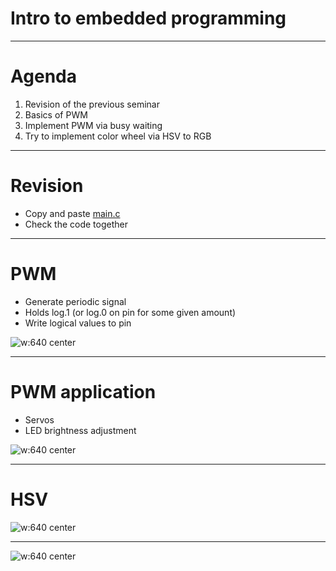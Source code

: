 # Intro to embedded programming

---

# Agenda
 1. Revision of the previous seminar
 1. Basics of PWM
 1. Implement PWM via busy waiting
 1. Try to implement color wheel via HSV to RGB

---

# Revision
 - Copy and paste [main.c](https://github.com/Northeus/embedded_intro/tree/master/seminar03/code/main.c)
 - Check the code together

---

# PWM
 - Generate periodic signal
 - Holds log.1 (or log.0 on pin for some given amount)
 - Write logical values to pin

<style>
    img[alt~="center"]
    {
        display: block;
        margin: 0 auto;
    }
</style>

![w:640 center](https://cdn1.byjus.com/wp-content/uploads/2021/01/duty-cycle-of-pulse-width-modulation.png)

---

# PWM application
 - Servos
 - LED brightness adjustment

<style>
    img[alt~="center"]
    {
        display: block;
        margin: 0 auto;
    }
</style>

![w:640 center](https://howtomechatronics.com/wp-content/uploads/2018/03/RC-Servo-Motor-Control-Signal.png)

---

# HSV

<style>
    img[alt~="center"]
    {
        display: block;
        margin: 0 auto;
    }
</style>

![w:640 center](https://upload.wikimedia.org/wikipedia/commons/3/33/HSV_color_solid_cylinder_saturation_gray.png)

---

<style>
    img[alt~="center"]
    {
        display: block;
        margin: 0 auto;
    }
</style>

![w:640 center](https://static.wikia.nocookie.net/multiversus/images/d/db/ROThumb_ThatsAllFolks.png)
